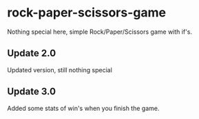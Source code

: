 # rock-paper-scissors-game

Nothing special here, simple Rock/Paper/Scissors game with if's. 


## Update 2.0

Updated version, still nothing special

## Update 3.0

Added some stats of win's when you finish the game.
